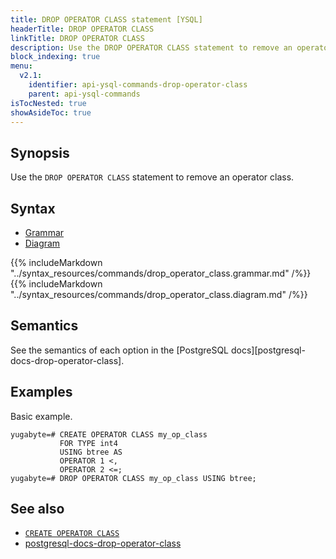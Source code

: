 ```yaml
---
title: DROP OPERATOR CLASS statement [YSQL]
headerTitle: DROP OPERATOR CLASS
linkTitle: DROP OPERATOR CLASS
description: Use the DROP OPERATOR CLASS statement to remove an operator class.
block_indexing: true
menu:
  v2.1:
    identifier: api-ysql-commands-drop-operator-class
    parent: api-ysql-commands
isTocNested: true
showAsideToc: true
---
```


## Synopsis

Use the `DROP OPERATOR CLASS` statement to remove an operator class.

## Syntax

<ul class="nav nav-tabs nav-tabs-yb">
  <li >
    <a href="#grammar" class="nav-link active" id="grammar-tab" data-toggle="tab" role="tab" aria-controls="grammar" aria-selected="true">
      <i class="fas fa-file-alt" aria-hidden="true"></i>
      Grammar
    </a>
  </li>
  <li>
    <a href="#diagram" class="nav-link" id="diagram-tab" data-toggle="tab" role="tab" aria-controls="diagram" aria-selected="false">
      <i class="fas fa-project-diagram" aria-hidden="true"></i>
      Diagram
    </a>
  </li>
</ul>

<div class="tab-content">
  <div id="grammar" class="tab-pane fade show active" role="tabpanel" aria-labelledby="grammar-tab">
    {{% includeMarkdown "../syntax_resources/commands/drop_operator_class.grammar.md" /%}}
  </div>
  <div id="diagram" class="tab-pane fade" role="tabpanel" aria-labelledby="diagram-tab">
    {{% includeMarkdown "../syntax_resources/commands/drop_operator_class.diagram.md" /%}}
  </div>
</div>

## Semantics

See the semantics of each option in the [PostgreSQL docs][postgresql-docs-drop-operator-class].

## Examples

Basic example.

```postgresql
yugabyte=# CREATE OPERATOR CLASS my_op_class
           FOR TYPE int4
           USING btree AS
           OPERATOR 1 <,
           OPERATOR 2 <=;
yugabyte=# DROP OPERATOR CLASS my_op_class USING btree;
```

## See also

- [`CREATE OPERATOR CLASS`](../ddl_create_operator_class)
- [postgresql-docs-drop-operator-class](https://www.postgresql.org/docs/current/sql-dropopclass.html)
